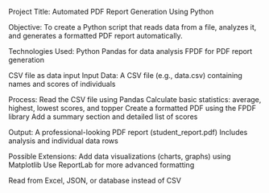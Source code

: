 Project Title:
Automated PDF Report Generation Using Python

Objective:
To create a Python script that reads data from a file, analyzes it, and generates a formatted PDF report automatically.

Technologies Used:
Python
Pandas for data analysis
FPDF for PDF report generation

CSV file as data input
Input Data:
A CSV file (e.g., data.csv) containing names and scores of individuals

Process:
Read the CSV file using Pandas
Calculate basic statistics: average, highest, lowest scores, and topper
Create a formatted PDF using the FPDF library
Add a summary section and detailed list of scores

Output:
A professional-looking PDF report (student_report.pdf)
Includes analysis and individual data rows

Possible Extensions:
Add data visualizations (charts, graphs) using Matplotlib
Use ReportLab for more advanced formatting

Read from Excel, JSON, or database instead of CSV
